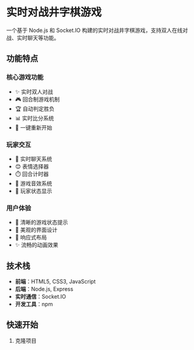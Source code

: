 # 实时对战井字棋游戏

一个基于 Node.js 和 Socket.IO 构建的实时对战井字棋游戏，支持双人在线对战、实时聊天等功能。

## 功能特点

### 核心游戏功能
- ✨ 实时双人对战
- 🎮 回合制游戏机制
- 🏆 自动判定胜负
- 📊 实时比分系统
- 🔄 一键重新开始

### 玩家交互
- 💬 实时聊天系统
- 😊 表情选择器
- ⏱️ 回合计时器
- 🔔 游戏音效系统
- 👥 玩家状态显示

### 用户体验
- 🎯 清晰的游戏状态提示
- 🎨 美观的界面设计
- 📱 响应式布局
- ✨ 流畅的动画效果

## 技术栈

- **前端**：HTML5, CSS3, JavaScript
- **后端**：Node.js, Express
- **实时通信**：Socket.IO
- **开发工具**：npm

## 快速开始

1. 克隆项目 